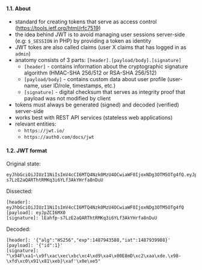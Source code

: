 #### 1.1. About

- standard for creating tokens that serve as access control (https://tools.ietf.org/html/rfc7519)
- the idea behind JWT is to avoid managing user sessions server-side (e.g: `$_SESSION` in PHP) by providing a token as identity
- JWT tokes are also called claims (user X claims that has logged in as `admin`)
- anatomy consists of 3 parts: `[header].[payload/body].[signature]`
  - `[header]` - contains information about the cryptographic signature algorithm (HMAC-SHA 256/512 or RSA-SHA 256/512)
  - `[payload/body]` - contains custom data about user profile (user-name, user ID/role, timestamps, etc.)
  - `[signature]` - digital checksum that serves as integrity proof that payload was not modified by client
- tokens must always be generated (signed) and decoded (verified) server-side
- works best with REST API services (stateless web applications)
- relevant entities: 
  - `https://jwt.io/`
  - `https://auth0.com/docs/jwt`


#### 1.2. JWT format

Original state:
```
eyJhbGciOiJIUzI1NiIsImV4cCI6MTQ4Nzk0MzU4OCwiaWF0IjoxNDg3OTM5OTg4fQ.eyJpZCI6MX0.lEahfp-s7LzE2aQARThtRMKq3i6YLf3AkYHrfa8nDuU
```

Dissected:
```
[header]: eyJhbGciOiJIUzI1NiIsImV4cCI6MTQ4Nzk0MzU4OCwiaWF0IjoxNDg3OTM5OTg4fQ
[payload]: eyJpZCI6MX0
[signature]: lEahfp-s7LzE2aQARThtRMKq3i6YLf3AkYHrfa8nDuU
```

Decoded:
```
[header]: '{"alg":"HS256","exp":1487943588,"iat":1487939988}'
[payload]: '{"id":1}'
[signature]: "\x94F\xa1~\x9f\xac\xec\xbc\xc4\xd9\xa4\x00E8mD\xc2\xaa\xde.\x98-\xfd\xc0\x91\x81\xeb}\xaf'\x0e\xe5"
```
